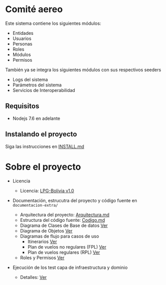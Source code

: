 # Comité aereo

Este sistema contiene los siguientes módulos:

- Entidades
- Usuarios
- Personas
- Roles
- Módulos
- Permisos

También ya se integra los siguientes módulos con sus respectivos seeders

- Logs del sistema
- Parámetros del sistema
- Servicios de Interoperabilidad

## Requisitos
- Nodejs 7.6 en adelante

## Instalando el proyecto

Siga las instrucciones en [INSTALL.md](INSTALL.md)


# Sobre el proyecto

* Licencia
  - Licencia: [LPG-Bolivia v1.0](LICENCIA.md)

* Documentación, estrucutra del proyecto y código fuente en `documentacion-extra/`
  - Arquitectura del proyecto: [Arquitectura.md](docs/analisis/Arquitectura.md)
  - Estructura del código fuente: [Codigo.md](docs/analisis/Codigo.md)
  - Diagrama de Clases de Base de datos [Ver](docs/analisis/DiagramaClases.png)
  - Diagrama de Objetos [Ver](docs/analisis/DiagramaObjetos.png)
  - Diagramas de flujo para casos de uso
    - Itinerarios [Ver](docs/analisis/diagramas-de-flujo/Itinerarios-General.png)
    - Plan de vuelos no regulares (FPL) [Ver](docs/analisis/diagramas-de-flujo/Plan-vuelos-no-regular-FPL.png)
    - Plan de vuelos regulares (RPL) [Ver](docs/analisis/diagramas-de-flujo/Plan-vuelos-regular-RPL.png)
  <!-- - Diagrama de Objetos/Instancias de Base de datos [Ver](docs/analisis/img/diagrama-objetos.png) -->
  - Roles y Permisos [Ver](docs/analisis/RolesYPermisos.md)

* Ejecución de los test capa de infraestructura y dominio
  - Detalles: [Ver](/tests/README.md)
